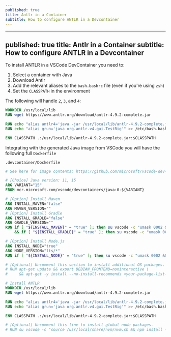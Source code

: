 ```yaml
---
published: true
title: Antlr in a Container
subtitle: How to configure ANTLR in a Devcontainer
---
```


---
published: true
title: Antlr in a Container
subtitle: How to configure ANTLR in a Devcontainer
---

To install ANTLR in a VSCode DevContainer you need to:

1. Select a container with Java
2. Download Antlr
3. Add the relevant aliases to the `bash.bashrc` file (even if you're using `zsh`)
4. Set the `CLASSPATH` in the environment

The following will handle `2`, `3`, and `4`:

```Dockerfile
WORKDIR /usr/local/lib
RUN wget https://www.antlr.org/download/antlr-4.9.2-complete.jar

RUN echo "alias antlr4='java -jar /usr/local/lib/antlr-4.9.2-complete.jar'" >> /etc/bash.bashrc
RUN echo "alias grun='java org.antlr.v4.gui.TestRig'" >> /etc/bash.bashrc

ENV CLASSPATH .:/usr/local/lib/antlr-4.9.2-complete.jar:$CLASSPATH
```

Integrating with the generated Java image from VSCode you will have the following full `Dockerfile`

`.devcontainer/Dockerfile`

```Dockerfile
# See here for image contents: https://github.com/microsoft/vscode-dev-containers/tree/v0.166.1/containers/java/.devcontainer/base.Dockerfile

# [Choice] Java version: 11, 15
ARG VARIANT="15"
FROM mcr.microsoft.com/vscode/devcontainers/java:0-${VARIANT}

# [Option] Install Maven
ARG INSTALL_MAVEN="false"
ARG MAVEN_VERSION=""
# [Option] Install Gradle
ARG INSTALL_GRADLE="false"
ARG GRADLE_VERSION=""
RUN if [ "${INSTALL_MAVEN}" = "true" ]; then su vscode -c "umask 0002 && . /usr/local/sdkman/bin/sdkman-init.sh && sdk install maven \"${MAVEN_VERSION}\""; fi \
    && if [ "${INSTALL_GRADLE}" = "true" ]; then su vscode -c "umask 0002 && . /usr/local/sdkman/bin/sdkman-init.sh && sdk install gradle \"${GRADLE_VERSION}\""; fi

# [Option] Install Node.js
ARG INSTALL_NODE="true"
ARG NODE_VERSION="lts/*"
RUN if [ "${INSTALL_NODE}" = "true" ]; then su vscode -c "umask 0002 && . /usr/local/share/nvm/nvm.sh && nvm install ${NODE_VERSION} 2>&1"; fi

# [Optional] Uncomment this section to install additional OS packages.
# RUN apt-get update && export DEBIAN_FRONTEND=noninteractive \
#     && apt-get -y install --no-install-recommends <your-package-list-here>

# Install ANTLR
WORKDIR /usr/local/lib
RUN wget https://www.antlr.org/download/antlr-4.9.2-complete.jar

RUN echo "alias antlr4='java -jar /usr/local/lib/antlr-4.9.2-complete.jar'" >> /etc/bash.bashrc
RUN echo "alias grun='java org.antlr.v4.gui.TestRig'" >> /etc/bash.bashrc

ENV CLASSPATH .:/usr/local/lib/antlr-4.9.2-complete.jar:$CLASSPATH

# [Optional] Uncomment this line to install global node packages.
# RUN su vscode -c "source /usr/local/share/nvm/nvm.sh && npm install -g <your-package-here>" 2>&1
```
